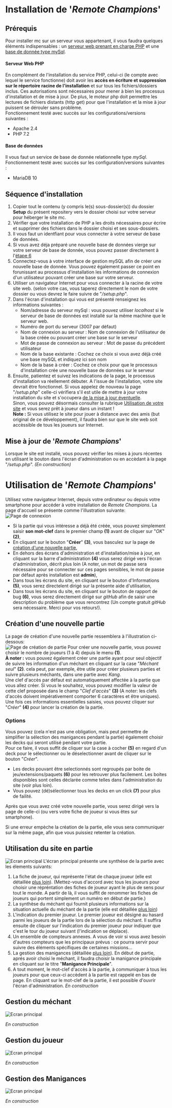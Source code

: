# Installation de '*Remote Champions*'
## Prérequis
Pour installer mc sur un serveur vous appartenant, il vous faudra quelques éléments indispensables : un [serveur web prenant en charge PHP](https:#serveur-web-php) et une [base de donnée type mySql](https:#base-de-données).
#### Serveur Web PHP
En complément de l'installation du service PHP, celui-ci (le compte avec lequel le service fonctionne) doit avoir les **accès en écriture et suppression sur le répertoire racine de l'installation** et sur tous les fichiers/dossiers inclus. Ces autorisations sont nécessaires pour mener à bien les processus d'installation et de mise à jour.
De plus, le moteur php doit permettre les lectures de fichiers distants (http get) pour que l'installation et la mise à jour puissent se dérouler sans problème.  
Fonctionnement testé avec succès sur les configurations/versions suivantes :
 - Apache 2.4
 - PHP 7.2
#### Base de données
Il vous faut un service de base de donnée relationnelle type *mySql*.  
Fonctionnement testé avec succès sur les configuration/versions suivantes :
 - MariaDB 10
## Séquence d'installation
1. Copier tout le contenu (y compris le(s) sous-dossier(s)) du dossier **Setup** du présent repositery vers le dossier choisi sur votre serveur pour héberger le site mc.
1. Vérifier que votre installation de PHP a les droits nécessaires pour écrire et supprimer des fichiers dans le dossier choisi et ses sous-dossiers.
1. Il vous faut un identfiant pour vous connecter à votre serveur de base de données.
1. Si vous avez déja préparé une nouvelle base de données vierge sur votre serveur de base de donnée, vous pouvez passer directement à l'[étape 6](https:#setupLaunch)
1. Connectez-vous à votre interface de gestion mySQL afin de créer une nouvelle base de donnée. Vous pouvez également passer ce point en forunissant au processus d'installation les informations de connexion d'un utilisateur pouvant créer une base sur votre serveur.
1. <a name="setupLaunch"></a>Utiliser un navigateur Internet pour vous connecter à la racine de votre site web. (selon votre cas, vous taperez directement le nom de votre dossier ou vous devrez le faire suivre de "*/setup.php*".
1. Dans l'écran d'installation qui vous est présenté renseignez les informations suivantes :
   - Nom/adresse du serveur mySql : vous pouvez utiliser *localhost* si le serveur de base de données est installé sur la même machine que le serveur web.
   - Numéro de port du serveur (3007 par défaut)
   - Nom de connexion au serveur : Nom de connexion de l'utilisateur de la base créée ou pouvant créer une base sur le serveur
   - Mot de passe de connexion au serveur : Mot de passe du précédent utilisateur
   - Nom de la base existante : Cochez ce choix si vous avez déjà créé une base mySQL et indiquez ici son nom
   - Nom de la base à créer : Cochez ce choix pour que le processus d'installation crée une nouvelle base de données sur le serveur
1. Ensuite, patientez et suivez les indications de la page, le processus d'installation va réellement débuter.
A l'issue de l'installation, votre site devrait être fonctionnel. Si vous appelez de nouveau la page "*/setup.php*" celle-ci vérifiera s'il est utile de mettre à jour votre installation du site et s'occupera [de la mise à jour éventuelle](https:#Mise-à-jour-de-remote-champions).  
Sinon, vous pouvez désormais consulter la rubrique [Utilisation de votre site](https:#Utilisation-de-remote-champions) et vous serez prêt à joueur dans un instant !  
**Note :** Si vous utilisez le site pour jouer à distance avec des amis (but original de ce développement), il faudra bien sur que le site web soit accèssible de tous les joueurs sur Internet.
## Mise à jour de '*Remote Champions*'
Lorsque le site est installé, vous pouvez vérifier les mises à jours récentes en utilisant le bouton dans l'écran d'administration ou en accèdant à la page "*/setup.php*".
*(En construction)*
# Utilisation de '*Remote Champions*'
Utilisez votre navigateur Internet, depuis votre ordinateur ou depuis votre smartphone pour accéder à votre installation de *Remote Champions*. La page d'accueil se présente comme l'illustration suivante:  
![Page de connexion](illus1.png "Page de connexion")
- Si la partie qui vous intéresse a déjà été créée, vous pouvez simplement saisir **son mot-clef** dans le premier champ **(1)** avant de cliquer sur "*OK*" **(2)**,
- En cliquant sur le bouton "**Créer**" **(3)**, vous basculez sur la page de [création d'une nouvelle partie](https:#Création-dune-nouvelle-partie),
- En dehors des écrans d'administration et d'installation/mise à jour, en cliquant sur la barre d'administration **(4)** vous serez dirigé vers l'écran d'administration, décrit plus loin (A noter, un mot de passe sera nécessaire pour se connecter sur ces pages sensibles, le mot de passe par défaut après installation est **admin**),
- Dans tous les écrans du site, en cliquant sur le bouton d'Informations **(5)**, vous serez directelent dirigé sur la présente aide d'utilisation,
- Dans tous les écrans du site, en cliquant sur le bouton de rapport de bug **(6)**, vous serez directement dirigé sur *gitHub* afin de saisir une description du problème que vous rencontrez (Un compte gratuit *gitHub* sera nécessaire. Merci pour vos retours!).
## Création d'une nouvelle partie
La page de création d'une nouvelle partie ressemblera à l'illustration ci-dessous:  
![Page de création de partie](illus6.png "Page de création de partie") 
Pour créer une nouvelle partie, vous pouvez choisir le nombre de joueurs (1 à 4) depuis le menu **(1)**.  
**À noter :** vous pouvez également créer une partie ayant pour seul objectif de suivre les information d'un méchant en cliquant sur la case "*Méchant seul*" **(2)**. cela peut, par exemple, être utile pour créer plusieurs parties et suivre plusieurs méchants, dans une partie avec *Kang*.  
Une clef d'accès par défaut est automatiquement affectée à la partie que vous allez créer. Si vous le souhaitez, vous pouvez modifier la valeur de cette clef proposée dans le champ "*Clef d'accès*" **(3)** (A noter: les clefs d'accès doivent impérativement comporter 6 caractères et être uniques).  
Une fois ces informations essentielles saisies, vous pouvez cliquer sur "*Créer*" **(4)** pour lancer la création de la partie.
### Options
Vous pouvez (cela n'est pas une obligation, mais peut permettre de simplifier la sélection des manigances pendant la partie) également choisir les decks qui seront utilisé pendant votre partie.  
Pour ce faire, il vous suffit de cliquer sur la case à cocher **(5)** en regard d'un deck pour le sélectionner ou le déselectionner avant de cliquer sur le bouton "*Créer*".  
 - Les decks pouvant être selectionnés sont regroupés par boite de jeu/extensions/paquets **(6)** pour les retrouver plus facilement. Les boites disponibles sont celles déclarée comme telles dans l'administration du site (voir plus loin).
 - Vous pouvez (dé)sélectionner tous les decks en un click **(7)** pour plus de failité.

Après que vous avez créé votre nouvelle partie, vous serez dirigé vers la page de celle-ci (ou vers votre fiche de joueur si vous êtes sur smartphone).  

Si une erreur empèche la création de la partie, elle vous sera communiquer sur la même page, afin que vous puissiez retenter la création.
## Utilisation du site en partie
![Ecran principal](illus2.png "Ecran principal")
L'écran principal présente une synthèse de la partie avec les élements suivants:
 1. La fiche de joueur, qui représente l'état de chaque joueur (elle est détaillée [plus loin](https:#Gestiondujoueur)). (Mettez-vous d'accord avec tous les joueurs pour choisir une répréntation des fiches de joueur ayant le plus de sens pour tout le monde. A partir de là, il vous suffit de renommer les fiches de joueurs qui portent simplement un numéro en début de partie.)
 1. La synthèse du méchant qui fournit plusieurs informations sur la situation actuelle du méchant de la partie (elle est détaillée [plus loin](https#Gestionduméchant))
 1. L'indication du premier joueur. Le premier joueur est désigné au hasard parmi les joueurs de la partie lors de la sélection du méchant. Il suffira ensuite de cliquer sur l'indication du premier joueur pour indiquer que c'est le tour du joueur suivant (l'indication se déplace).
 1. Un ensemble de compteurs annexes. A vous de voir si vous avez besoin d'autres compteurs que les principaux prévus : ce pourra servir pour suivre des éléments spécifiques de certaines missions...
 1. La gestion des manigances (détaillée [plus loin](https#GestiondesManigances)). En début de partie, aprés avoir choisi le méchant, il faudra choisir la manigance principale en cliquant sur le titre "**Manigance Principale**".
 1. A tout moment, le mot-clef d'accès à la partie, à communiquer à tous les joueurs pour que ceux-ci accèdent à la partie est rappelé en bas de page. En cliquant sur le mot-clef de la partie, il est possible d'ouvrir l'écran d'administration.
*En construction*
## Gestion du méchant
![Ecran principal](illus3.png "Ecran principal")

*En construction*
## Gestion du joueur
![Ecran principal](illus4.png "Ecran principal")

*En construction*
## Gestion des Manigances
![Ecran principal](illus5.png "Ecran principal")

*En construction*
